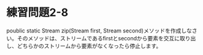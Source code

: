 # 練習問題2-8

poublic static <T> Stream<T> zip(Stream<T> first, Stream<T> second)メソッドを作成しなさい。そのメソッドは、ストリームであるfirstとsecondから要素を交互に取り出し、どちらかのストリームから要素がなくなったら停止します。
